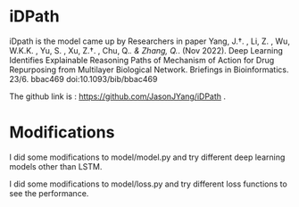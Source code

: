 # iDPath
iDpath is the model came up by Researchers in paper Yang, J.†. , Li, Z. , Wu, W.K.K. , Yu, S. , Xu, Z.†. , Chu, Q.*. & Zhang, Q.*. (Nov 2022). Deep Learning Identifies Explainable Reasoning Paths of Mechanism of Action for Drug Repurposing from Multilayer Biological Network. Briefings in Bioinformatics. 23/6. bbac469 doi:10.1093/bib/bbac469 

The github link is : https://github.com/JasonJYang/iDPath . 

# Modifications
I did some modifications to model/model.py and try different deep learning models other than LSTM.

I did some modifications to model/loss.py and try different loss functions to see the performance. 

